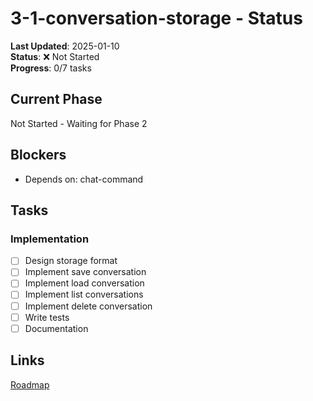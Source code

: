 # 3-1-conversation-storage - Status
**Last Updated**: 2025-01-10  
**Status**: ❌ Not Started  
**Progress**: 0/7 tasks

## Current Phase
Not Started - Waiting for Phase 2

## Blockers
- Depends on: chat-command

## Tasks
### Implementation
- [ ] Design storage format
- [ ] Implement save conversation
- [ ] Implement load conversation
- [ ] Implement list conversations
- [ ] Implement delete conversation
- [ ] Write tests
- [ ] Documentation

## Links
[Roadmap](../../roadmap.md)
